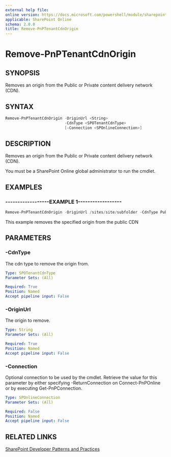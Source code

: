 ```yaml
---
external help file:
online version: https://docs.microsoft.com/powershell/module/sharepoint-pnp/remove-pnptenantcdnorigin
applicable: SharePoint Online
schema: 2.0.0
title: Remove-PnPTenantCdnOrigin
---
```


# Remove-PnPTenantCdnOrigin

## SYNOPSIS
Removes an origin from the Public or Private content delivery network (CDN).

## SYNTAX 

```powershell
Remove-PnPTenantCdnOrigin -OriginUrl <String>
                          -CdnType <SPOTenantCdnType>
                          [-Connection <SPOnlineConnection>]
```

## DESCRIPTION
Removes an origin from the Public or Private content delivery network (CDN).

You must be a SharePoint Online global administrator to run the cmdlet.

## EXAMPLES

### ------------------EXAMPLE 1------------------
```powershell
Remove-PnPTenantCdnOrigin -OriginUrl /sites/site/subfolder -CdnType Public
```

This example removes the specified origin from the public CDN

## PARAMETERS

### -CdnType
The cdn type to remove the origin from.

```yaml
Type: SPOTenantCdnType
Parameter Sets: (All)

Required: True
Position: Named
Accept pipeline input: False
```

### -OriginUrl
The origin to remove.

```yaml
Type: String
Parameter Sets: (All)

Required: True
Position: Named
Accept pipeline input: False
```

### -Connection
Optional connection to be used by the cmdlet. Retrieve the value for this parameter by either specifying -ReturnConnection on Connect-PnPOnline or by executing Get-PnPConnection.

```yaml
Type: SPOnlineConnection
Parameter Sets: (All)

Required: False
Position: Named
Accept pipeline input: False
```

## RELATED LINKS

[SharePoint Developer Patterns and Practices](https://aka.ms/sppnp)